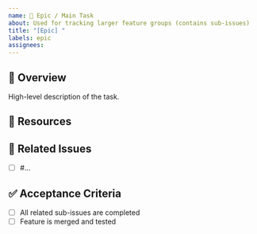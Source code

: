 ```yaml
---
name: 📘 Epic / Main Task
about: Used for tracking larger feature groups (contains sub-issues)
title: "[Epic] "
labels: epic
assignees: 
---
```


## 📌 Overview
High-level description of the task.

## 🧳 Resources
[](url)

## 🔗 Related Issues
- [ ] #...

## ✅ Acceptance Criteria
- [ ] All related sub-issues are completed
- [ ] Feature is merged and tested
